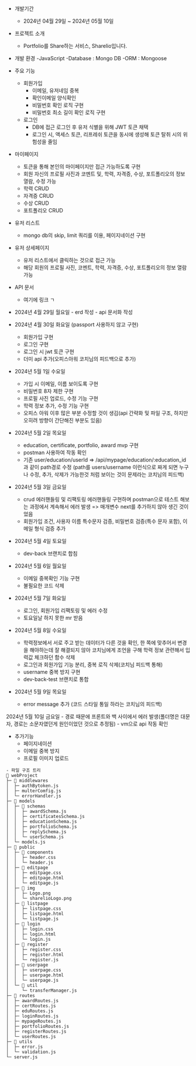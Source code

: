 -   개발기간

    -   2024년 04월 29일 ~ 2024년 05월 10일

-   프로젝트 소개

    -   Portfolio를 Share하는 서비스, Sharelio입니다.

-   개발 환경
    -JavaScript
    -Database : Mongo DB
    -ORM : Mongoose

-   주요 기능

    -   회원가입
        -   이메일, 유저네임 중복
        -   확인이메일 양식확인
        -   비밀번호 확인 로직 구현
        -   비밀번호 최소 길이 확인 로직 구현
    -   로그인
        -   DB에 접근 로그인 후 유저 식별을 위해 JWT 토큰 채택
        -   로그인 시, 액세스 토큰, 리프레쉬 토큰을 동시에 생성해 토큰 탈취 시의 위험성을 줄임

-   마이페이지

    -   토큰을 통해 본인의 마이페이지만 접근 가능하도록 구현
    -   회원 자신의 프로필 사진과 코멘트 및, 학력, 자격증, 수상, 포트폴리오의 정보 열람, 수정 가능
    -   학력 CRUD
    -   자격증 CRUD
    -   수상 CRUD
    -   포트폴리오 CRUD

-   유저 리스트

    -   mongo db의 skip, limit 쿼리를 이용, 페이지네이션 구현

-   유저 상세페이지

    -   유저 리스트에서 클릭하는 것으로 접근 가능
    -   해당 회원의 프로필 사진, 코멘트, 학력, 자격증, 수상, 포트폴리오의 정보 열람 가능

-   API 문서

    -   여기에 링크 ㄱ

-   2024년 4월 29일 월요일 - erd 작성 - api 문서화 작성

-   2024년 4월 30일 화요일
    (passport 사용하지 않고 구현)

    -   회원가입 구현
    -   로그인 구현
    -   로그인 시 jwt 토큰 구현
    -   더미 api 추가(오피스아워 코치님의 피드백으로 추가)

-   2024년 5월 1일 수요일

    -   가입 시 이메일, 이름 보이도록 구현
    -   비밀번호 8자 제한 구현
    -   프로필 사진 업로드, 수정 기능 구현
    -   학력 정보 추가, 수정 기능 구현
    -   오피스 아워 이후 많은 부분 수정할 것이 생김(api 간략화 및 파일 구조, 하지만 오히려 방향이 간단해진 부분도 있음)

-   2024년 5월 2일 목요일

    -   education, certificate, portfolio, award mvp 구현
    -   postman 사용하여 작동 확인
    -   기존 user/education/userId => /api/mypage/education/:education_id과 같이 path경로 수정 (path를 users/username 이런식으로 짜게 되면 누구나 수정, 추가, 삭제가 가능한것 처럼 보이는 것이 문제라는 코치님의 피드백)

-   2024년 5월 3일 금요일

    -   crud 에러핸들링 및 리팩토링
        에러핸들링 구현하며 postman으로 테스트 해보는 과정에서 계속해서 에러 발생 => 매개변수 next를 추가하지 않아 생긴 것이었음
    -   회원가입 조건, 사용자 이름 특수문자 검증, 비밀번호 검증(특수 문자 포함), 이메일 형식 검증 추가

-   2024년 5월 4일 토요일

    -   dev-back 브랜치로 합침

-   2024년 5월 6일 월요일

    -   이메일 중복확인 기능 구현
    -   불필요한 코드 삭제

-   2024년 5월 7일 화요일

    -   로그인, 회원가입 리팩토링 및 에러 수정
    -   토요일날 하지 못한 mr 받음

-   2024년 5월 8일 수요일

    -   학력정보에서 서로 주고 받는 데이터가 다른 것을 확인, 한 쪽에 맞추어서 변경을 해야하는데 잘 해결되지 않아 코치님에게 조언을 구해 학력 정보 관련해서 입력값 체크하던 함수 삭제
    -   로그인과 회원가입 기능 분리, 중복 로직 삭제(코치님 피드백 통해)
    -   username 중복 방지 구현
    -   dev-back-test 브랜치로 통합

-   2024년 5월 9일 목요일
    -   error message 추가 (코드 스타일 통일 하라는 코치님의 피드백)

2024년 5월 10일 금요일 - 경로 때문에 프론트와 백 사이에서 에러 발생(폴더명은 대문자, 경로는 소문자였던게 원인이었던 것으로 추정됨) - vm으로 api 작동 확인

-   추가기능
    -   페이지네이션
    -   이메일 중복 방지
    -   프로필 이미지 업로드

```
- 파일 구조 트리
📂 webProject
├─ 📂 middlewares
│  ├─ authBytoken.js
│  ├─ multerComfig.js
│  └─ errorHandler.js
├─ 📂 models
│  ├─ 📂 schemas
│  │  ├─ awardSchema.js
│  │  ├─ certificatesSchema.js
│  │  ├─ educationSchema.js
│  │  ├─ portfolioSchema.js
│  │  ├─ replySchema.js
│  │  └─ userSchema.js
│  └─ models.js
├─ 📂 public
│  ├─ 📂 components
│  │  ├─ header.css
│  │  └─ header.js
│  ├─ 📂 editpage
│  │  ├─ editpage.css
│  │  ├─ editpage.html
│  │  └─ editpage.js
│  ├─ 📂 img
│  │  ├─ Logo.png
│  │  └─ sharelioLogo.png
│  ├─ 📂 listpage
│  │  ├─ listpage.css
│  │  ├─ listpage.html
│  │  └─ listpage.js
│  ├─ 📂 login
│  │  ├─ login.css
│  │  ├─ login.html
│  │  └─ login.js
│  ├─ 📂 register
│  │  ├─ register.css
│  │  ├─ register.html
│  │  └─ register.js
│  ├─ 📂 userpage
│  │  ├─ userpage.css
│  │  ├─ userpage.html
│  │  └─ userpage.js
│  └─ 📂 util
│     └─ transferManager.js
├─ 📂 routes
│  ├─ awardRoutes.js
│  ├─ certRoutes.js
│  ├─ eduRoutes.js
│  ├─ loginRoutes.js
│  ├─ mypageRoutes.js
│  ├─ portfolioRoutes.js
│  ├─ registerRoutes.js
│  └─ userRoutes.js
├─ 📂 utils
│  ├─ error.js
│  └─ validation.js
└─ server.js
```

